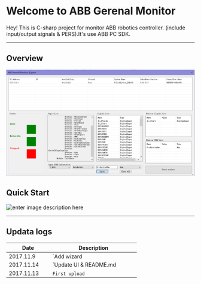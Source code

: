 ﻿Welcome to ABB Gerenal Monitor
===================


Hey! This is C-sharp project for monitor ABB robotics controller. (include input/output signals & PERS).It's use ABB PC SDK.

----------
Overview
-------------
![enter image description here](https://github.com/partx/ABB_Gm/blob/master/read.png?raw=true)

Quick Start
-------------
![enter image description here](https://github.com/partx/ABB_Gm/blob/master/readme.png?raw=true)

----------


Updata logs
-------------------

| Date             | Description                  
 ----------------- | ---------------------------- 
| 2017.11.9        | `Add wizard 
| 2017.11.14       | `Update UI & README.md                
| 2017.11.13       | `First upload`          

